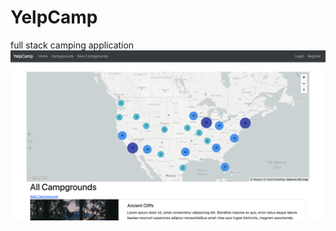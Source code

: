 # YelpCamp
 full stack camping application
![This is the campgrounds page](screenshots/campgrounds.png)